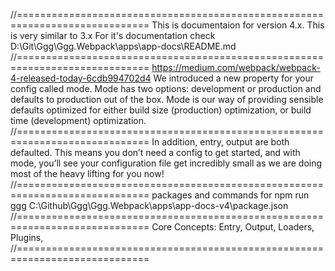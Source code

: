 //=============================================================================
This is documentaion for version 4.x. This is very similar to 3.x
For it's documentation check
D:\Git\Ggg\Ggg.Webpack\apps\app-docs\README.md
//=============================================================================
https://medium.com/webpack/webpack-4-released-today-6cdb994702d4
We introduced a new property for your config called mode. Mode has two options:
development or production and defaults to production out of the box. Mode is
our way of providing sensible defaults optimized for either build size
(production) optimization, or build time (development) optimization.
//=============================================================================
In addition, entry, output are both defaulted. This means you don’t need a
config to get started, and with mode, you’ll see your configuration file
get incredibly small as we are doing most of the heavy lifting for you now!
//=============================================================================
packages and commands for npm run ggg
C:\Github\Ggg\Ggg.Webpack\apps\app-docs-v4\package.json
//=============================================================================
Core Concepts: Entry, Output, Loaders, Plugins,
//=============================================================================
